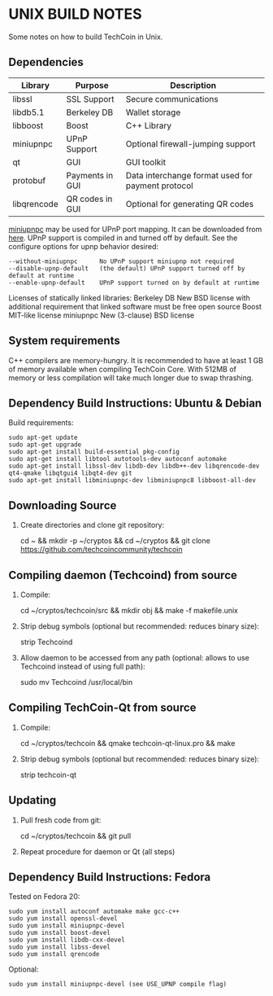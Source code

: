 UNIX BUILD NOTES
====================
Some notes on how to build TechCoin in Unix. 

Dependencies
---------------------

 Library     | Purpose          | Description
 ------------|------------------|----------------------
 libssl      | SSL Support      | Secure communications
 libdb5.1    | Berkeley DB      | Wallet storage
 libboost    | Boost            | C++ Library
 miniupnpc   | UPnP Support     | Optional firewall-jumping support
 qt          | GUI              | GUI toolkit
 protobuf    | Payments in GUI  | Data interchange format used for payment protocol
 libqrencode | QR codes in GUI  | Optional for generating QR codes

[miniupnpc](http://miniupnp.free.fr/) may be used for UPnP port mapping.  It can be downloaded from [here](
http://miniupnp.tuxfamily.org/files/).  UPnP support is compiled in and
turned off by default.  See the configure options for upnp behavior desired:

	--without-miniupnpc      No UPnP support miniupnp not required
	--disable-upnp-default   (the default) UPnP support turned off by default at runtime
	--enable-upnp-default    UPnP support turned on by default at runtime

Licenses of statically linked libraries:
 Berkeley DB   New BSD license with additional requirement that linked
               software must be free open source
 Boost         MIT-like license
 miniupnpc     New (3-clause) BSD license

System requirements
--------------------

C++ compilers are memory-hungry. It is recommended to have at least 1 GB of
memory available when compiling TechCoin Core. With 512MB of memory or less
compilation will take much longer due to swap thrashing.

Dependency Build Instructions: Ubuntu & Debian
----------------------------------------------
Build requirements:

	sudo apt-get update
	sudo apt-get upgrade
	sudo apt-get install build-essential pkg-config
	sudo apt-get install libtool autotools-dev autoconf automake
	sudo apt-get install libssl-dev libdb-dev libdb++-dev libqrencode-dev qt4-qmake libqtgui4 libqt4-dev git
	sudo apt-get install libminiupnpc-dev libminiupnpc8 libboost-all-dev

Downloading Source
------------------
1. Create directories and clone git repository:
    
	cd ~ && mkdir -p ~/cryptos && cd ~/cryptos && git clone https://github.com/techcoincommunity/techcoin

Compiling daemon (Techcoind) from source
----------------------------------------   
1. Compile:

	cd ~/cryptos/techcoin/src && mkdir obj && make -f makefile.unix

2. Strip debug symbols (optional but recommended: reduces binary size):

	strip Techcoind
      
3. Allow daemon to be accessed from any path (optional: allows to use Techcoind <command> instead of using full path):

	sudo mv Techcoind /usr/local/bin

Compiling TechCoin-Qt from source
---------------------------------
1. Compile:

	cd ~/cryptos/techcoin && qmake techcoin-qt-linux.pro && make

2. Strip debug symbols (optional but recommended: reduces binary size):

	strip techcoin-qt
      
Updating
--------
1. Pull fresh code from git:

	cd ~/cryptos/techcoin && git pull
      
2. Repeat procedure for daemon or Qt (all steps)

Dependency Build Instructions: Fedora
-------------------------------------

Tested on Fedora 20:

	sudo yum install autoconf automake make gcc-c++
	sudo yum install openssl-devel
	sudo yum install miniupnpc-devel
	sudo yum install boost-devel
	sudo yum install libdb-cxx-devel
	sudo yum install libss-devel
	sudo yum install qrencode

Optional:

	sudo yum install miniupnpc-devel (see USE_UPNP compile flag)

